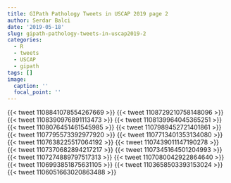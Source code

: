 ```yaml
---
title: GIPath Pathology Tweets in USCAP 2019 page 2
author: Serdar Balci
date: '2019-05-18'
slug: gipath-pathology-tweets-in-uscap2019-2
categories:
  - R
  - tweets
  - USCAP
  - gipath
tags: []
image:
  caption: ''
  focal_point: ''
---
```




{{< tweet 1108841078554267669 >}}
{{< tweet 1108729210758148096 >}}
{{< tweet 1108390976891113473 >}}
{{< tweet 1108139964045365251 >}}
{{< tweet 1108076451461545985 >}}
{{< tweet 1107989452721401861 >}}
{{< tweet 1107795573392977920 >}}
{{< tweet 1107713401353134080 >}}
{{< tweet 1107638225517064192 >}}
{{< tweet 1107439011147190278 >}}
{{< tweet 1107370682894217217 >}}
{{< tweet 1107345164501204993 >}}
{{< tweet 1107274889797517313 >}}
{{< tweet 1107080042922864640 >}}
{{< tweet 1106993851875631105 >}}
{{< tweet 1103658503393153024 >}}
{{< tweet 1106051663020863488 >}}


